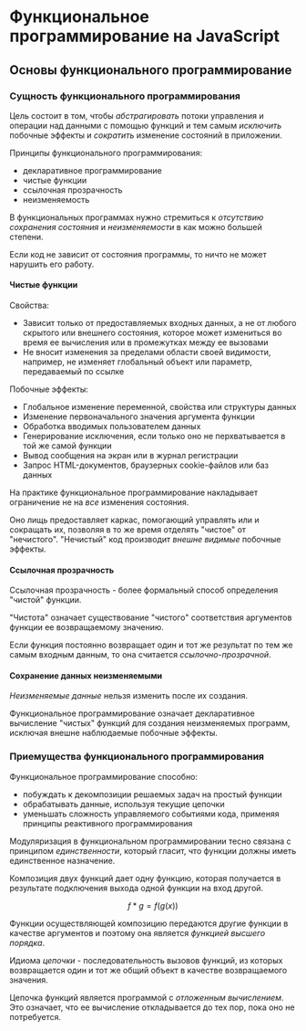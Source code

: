 # Функциональное программирование на JavaScript

## Основы функционального программирование

### Сущность функционального программирования

Цель состоит в том, чтобы _абстрагировать_ потоки управления и операции над данными с помощью функций и тем самым _исключить_ побочные эффекты и _сократить_ изменение состояний в приложении.

Принципы функционального программирования:

- декларативное программирование
- чистые функции
- ссылочная прозрачность
- неизменяемость

В функциональных программах нужно стремиться к _отсутствию сохранения состояния_ и _неизменяемости_ в как можно большей степени.

Если код не зависит от состояния программы, то ничто не может нарушить его работу.

#### Чистые функции

Свойства:

- Зависит только от предоставляемых входных данных, а не от любого скрытого или внешнего состояния, которое может измениться во время ее вычисления или в промежутках между ее вызовами
- Не вносит изменения за пределами области своей видимости, например, не изменяет глобальный объект или параметр, передаваемый по ссылке

Побочные эффекты:

- Глобальное изменение переменной, свойства или структуры данных
- Изменение первоначального значения аргумента функции
- Обработка вводимых пользователем данных
- Генерирование исключения, если только оно не перхватывается в той же самой функции
- Вывод сообщения на экран или в журнал регистрации
- Запрос HTML-документов, браузерных cookie-файлов или баз данных

На практике функциональное программирование накладывает ограничение не на _все_ изменения состояния.

Оно лищь предоставляет каркас, помогающий управлять или и сокращать их, позволяя в то же время отделять "чистое" от "нечистого". "Нечистый" код производит _внешне видимые_ побочные эффекты.

#### Ссылочная прозрачность

Ссылочная прозрачность - более формальный способ определения "чистой" функции.

"Чистота" означает существование "чистого" соответствия аргументов функции ее возвращаемому значению.

Если функция постоянно возвращает один и тот же результат по тем же самым входным данным, то она считается _ссылочно-прозрачной_.

#### Сохранение данных неизменяемыми

_Неизменяемые данные_ нельзя изменить после их создания.

Функциональное программирование означает декларативное вычисление "чистых" функций для создания неизменяемых программ, исключая внешне наблюдаемые побочные эффекты.

### Приемущества функционального программирования

Функциональное программирование способно:

- побуждать к декомпозиции решаемых задач на простый функции
- обрабатывать данные, используя текущие цепочки
- уменьшать сложность управляемого событиями кода, применяя принципы реактивного программирования

Модуляризация в функциональном программировании тесно связана с принципом _единственности_, который гласит, что функции должны иметь единственное назначение.

Композиция двух функций дает одну функцию, которая получается в результате подключения выхода одной функции на вход другой.

$$
f * g = f(g(x))
$$

Функции осуществляющей композицию передаются другие функции в качестве аргументов и поэтому она является _функцией высшего порядка_.

Идиома _цепочки_ - последовательность вызовов функций, из которых возвращается один и тот же общий объект в качестве возвращаемого значения.

Цепочка функций является программой с _отложенным вычислением_. Это означает, что ее вычисление откладывается до тех пор, пока оно не потребуется.
